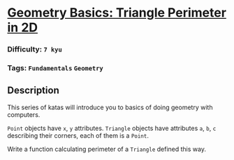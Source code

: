 # [Geometry Basics: Triangle Perimeter in 2D](https://www.codewars.com/kata/58e3e62f20617b6d7700120a)

### Difficulty: `7 kyu`

### Tags: `Fundamentals` `Geometry`

## Description

This series of katas will introduce you to basics of doing geometry with computers.

`Point` objects have `x`, `y` attributes. `Triangle` objects have attributes `a`, `b`, `c` describing their corners, each of them is a `Point`.

Write a function calculating perimeter of a `Triangle` defined this way.

